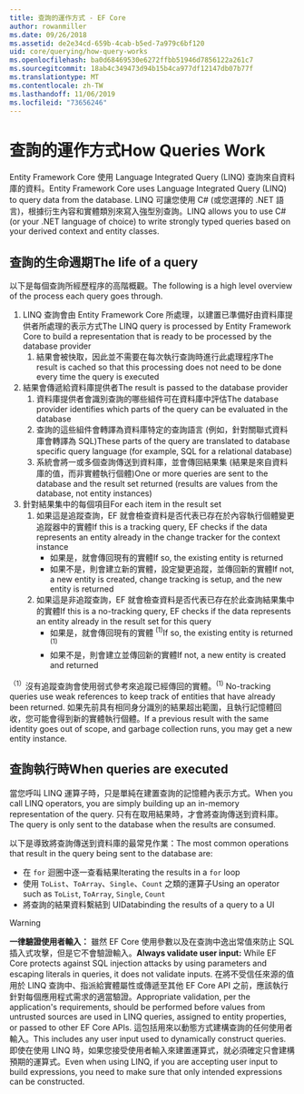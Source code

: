 ```yaml
---
title: 查詢的運作方式 - EF Core
author: rowanmiller
ms.date: 09/26/2018
ms.assetid: de2e34cd-659b-4cab-b5ed-7a979c6bf120
uid: core/querying/how-query-works
ms.openlocfilehash: ba0d68469530e6272ffbb51946d7856122a261c7
ms.sourcegitcommit: 18ab4c349473d94b15b4ca977df12147db07b77f
ms.translationtype: MT
ms.contentlocale: zh-TW
ms.lasthandoff: 11/06/2019
ms.locfileid: "73656246"
---
```

# <a name="how-queries-work"></a><span data-ttu-id="da801-102">查詢的運作方式</span><span class="sxs-lookup"><span data-stu-id="da801-102">How Queries Work</span></span>

<span data-ttu-id="da801-103">Entity Framework Core 使用 Language Integrated Query (LINQ) 查詢來自資料庫的資料。</span><span class="sxs-lookup"><span data-stu-id="da801-103">Entity Framework Core uses Language Integrated Query (LINQ) to query data from the database.</span></span> <span data-ttu-id="da801-104">LINQ 可讓您使用 C# (或您選擇的 .NET 語言)，根據衍生內容和實體類別來寫入強型別查詢。</span><span class="sxs-lookup"><span data-stu-id="da801-104">LINQ allows you to use C# (or your .NET language of choice) to write strongly typed queries based on your derived context and entity classes.</span></span>

## <a name="the-life-of-a-query"></a><span data-ttu-id="da801-105">查詢的生命週期</span><span class="sxs-lookup"><span data-stu-id="da801-105">The life of a query</span></span>

<span data-ttu-id="da801-106">以下是每個查詢所經歷程序的高階概觀。</span><span class="sxs-lookup"><span data-stu-id="da801-106">The following is a high level overview of the process each query goes through.</span></span>

1. <span data-ttu-id="da801-107">LINQ 查詢會由 Entity Framework Core 所處理，以建置已準備好由資料庫提供者所處理的表示方式</span><span class="sxs-lookup"><span data-stu-id="da801-107">The LINQ query is processed by Entity Framework Core to build a representation that is ready to be processed by the database provider</span></span>
   1. <span data-ttu-id="da801-108">結果會被快取，因此並不需要在每次執行查詢時進行此處理程序</span><span class="sxs-lookup"><span data-stu-id="da801-108">The result is cached so that this processing does not need to be done every time the query is executed</span></span>
2. <span data-ttu-id="da801-109">結果會傳遞給資料庫提供者</span><span class="sxs-lookup"><span data-stu-id="da801-109">The result is passed to the database provider</span></span>
   1. <span data-ttu-id="da801-110">資料庫提供者會識別查詢的哪些組件可在資料庫中評估</span><span class="sxs-lookup"><span data-stu-id="da801-110">The database provider identifies which parts of the query can be evaluated in the database</span></span>
   2. <span data-ttu-id="da801-111">查詢的這些組件會轉譯為資料庫特定的查詢語言 (例如，針對關聯式資料庫會轉譯為 SQL)</span><span class="sxs-lookup"><span data-stu-id="da801-111">These parts of the query are translated to database specific query language (for example, SQL for a relational database)</span></span>
   3. <span data-ttu-id="da801-112">系統會將一或多個查詢傳送到資料庫，並會傳回結果集 (結果是來自資料庫的值，而非實體執行個體)</span><span class="sxs-lookup"><span data-stu-id="da801-112">One or more queries are sent to the database and the result set returned (results are values from the database, not entity instances)</span></span>
3. <span data-ttu-id="da801-113">針對結果集中的每個項目</span><span class="sxs-lookup"><span data-stu-id="da801-113">For each item in the result set</span></span>
   1. <span data-ttu-id="da801-114">如果這是追蹤查詢，EF 就會檢查資料是否代表已存在於內容執行個體變更追蹤器中的實體</span><span class="sxs-lookup"><span data-stu-id="da801-114">If this is a tracking query, EF checks if the data represents an entity already in the change tracker for the context instance</span></span>
      * <span data-ttu-id="da801-115">如果是，就會傳回現有的實體</span><span class="sxs-lookup"><span data-stu-id="da801-115">If so, the existing entity is returned</span></span>
      * <span data-ttu-id="da801-116">如果不是，則會建立新的實體，設定變更追蹤，並傳回新的實體</span><span class="sxs-lookup"><span data-stu-id="da801-116">If not, a new entity is created, change tracking is setup, and the new entity is returned</span></span>
   2. <span data-ttu-id="da801-117">如果這是非追蹤查詢，EF 就會檢查資料是否代表已存在於此查詢結果集中的實體</span><span class="sxs-lookup"><span data-stu-id="da801-117">If this is a no-tracking query, EF checks if the data represents an entity already in the result set for this query</span></span>
      * <span data-ttu-id="da801-118">如果是，就會傳回現有的實體 <sup>(1)</sup></span><span class="sxs-lookup"><span data-stu-id="da801-118">If so, the existing entity is returned <sup>(1)</sup></span></span>
      * <span data-ttu-id="da801-119">如果不是，則會建立並傳回新的實體</span><span class="sxs-lookup"><span data-stu-id="da801-119">If not, a new entity is created and returned</span></span>

<span data-ttu-id="da801-120"><sup>（1）</sup>沒有追蹤查詢會使用弱式參考來追蹤已經傳回的實體。</span><span class="sxs-lookup"><span data-stu-id="da801-120"><sup>(1)</sup> No-tracking queries use weak references to keep track of entities that have already been returned.</span></span> <span data-ttu-id="da801-121">如果先前具有相同身分識別的結果超出範圍，且執行記憶體回收，您可能會得到新的實體執行個體。</span><span class="sxs-lookup"><span data-stu-id="da801-121">If a previous result with the same identity goes out of scope, and garbage collection runs, you may get a new entity instance.</span></span>

## <a name="when-queries-are-executed"></a><span data-ttu-id="da801-122">查詢執行時</span><span class="sxs-lookup"><span data-stu-id="da801-122">When queries are executed</span></span>

<span data-ttu-id="da801-123">當您呼叫 LINQ 運算子時，只是單純在建置查詢的記憶體內表示方式。</span><span class="sxs-lookup"><span data-stu-id="da801-123">When you call LINQ operators, you are simply building up an in-memory representation of the query.</span></span> <span data-ttu-id="da801-124">只有在取用結果時，才會將查詢傳送到資料庫。</span><span class="sxs-lookup"><span data-stu-id="da801-124">The query is only sent to the database when the results are consumed.</span></span>

<span data-ttu-id="da801-125">以下是導致將查詢傳送到資料庫的最常見作業：</span><span class="sxs-lookup"><span data-stu-id="da801-125">The most common operations that result in the query being sent to the database are:</span></span>

* <span data-ttu-id="da801-126">在 `for` 迴圈中逐一查看結果</span><span class="sxs-lookup"><span data-stu-id="da801-126">Iterating the results in a `for` loop</span></span>
* <span data-ttu-id="da801-127">使用 `ToList`、`ToArray`、`Single`、`Count` 之類的運算子</span><span class="sxs-lookup"><span data-stu-id="da801-127">Using an operator such as `ToList`, `ToArray`, `Single`, `Count`</span></span>
* <span data-ttu-id="da801-128">將查詢的結果資料繫結到 UI</span><span class="sxs-lookup"><span data-stu-id="da801-128">Databinding the results of a query to a UI</span></span>

> [!WARNING]  
> <span data-ttu-id="da801-129">**一律驗證使用者輸入：** 雖然 EF Core 使用參數以及在查詢中逸出常值來防止 SQL 插入式攻擊，但是它不會驗證輸入。</span><span class="sxs-lookup"><span data-stu-id="da801-129">**Always validate user input:** While EF Core protects against SQL injection attacks by using parameters and escaping literals in queries, it does not validate inputs.</span></span> <span data-ttu-id="da801-130">在將不受信任來源的值用於 LINQ 查詢中、指派給實體屬性或傳遞至其他 EF Core API 之前，應該執行針對每個應用程式需求的適當驗證。</span><span class="sxs-lookup"><span data-stu-id="da801-130">Appropriate validation, per the application's requirements, should be performed before values from untrusted sources are used in LINQ queries, assigned to entity properties, or passed to other EF Core APIs.</span></span> <span data-ttu-id="da801-131">這包括用來以動態方式建構查詢的任何使用者輸入。</span><span class="sxs-lookup"><span data-stu-id="da801-131">This includes any user input used to dynamically construct queries.</span></span> <span data-ttu-id="da801-132">即使在使用 LINQ 時，如果您接受使用者輸入來建置運算式，就必須確定只會建構預期的運算式。</span><span class="sxs-lookup"><span data-stu-id="da801-132">Even when using LINQ, if you are accepting user input to build expressions, you need to make sure that only intended expressions can be constructed.</span></span>
